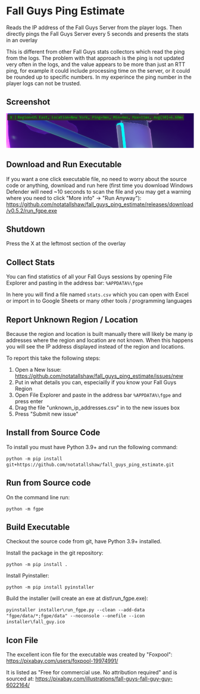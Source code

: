# Fall Guys Ping Estimate

Reads the IP address of the Fall Guys Server from the player logs. Then directly pings the Fall Guys Server every 5 seconds and presents the stats in an overlay

This is different from other Fall Guys stats collectors which read the ping from the logs. The problem with that approach is the ping is not updated very often in the logs, and the value appears to be more than just an RTT ping, for example it could include processing time on the server, or it could be rounded up to specific numbers. In my experince the ping number in the player logs can not be trusted.

## Screenshot

![Fall Guys Ping Estimate](fall_guys_ping_estimator.png "Fall Guys Ping Estimate")

## Download and Run Executable

If you want a one click executable file, no need to worry about the source code or anything, download and run here (first time you download Windows Defender will need ~10 seconds to scan the file and you may get a warning where you need to click "More info" -> "Run Anyway"): https://github.com/notatallshaw/fall_guys_ping_estimate/releases/download/v0.5.2/run_fgpe.exe

## Shutdown

Press the X at the leftmost section of the overlay

## Collect Stats

You can find statistics of all your Fall Guys sessions by opening File Explorer and pasting in the address bar: `%APPDATA%\fgpe`

In here you will find a file named `stats.csv` which you can open with Excel or import in to Google Sheets or many other tools / programming languages

## Report Unknown Region / Location

Because the region and location is built manually there will likely be many ip addresses where the region and location are not known. When this happens you will see the IP address displayed instead of the region and locations.

To report this take the following steps:

1. Open a New Issue: https://github.com/notatallshaw/fall_guys_ping_estimate/issues/new
2. Put in what details you can, especiailly if you know your Fall Guys Region
3. Open File Explorer and paste in the address bar `%APPDATA%\fgpe` and press enter
4. Drag the file "unknown_ip_addresses.csv" in to the new issues box
5. Press "Submit new issue"

## Install from Source Code

To install you must have Python 3.9+ and run the following command:

```
python -m pip install git+https://github.com/notatallshaw/fall_guys_ping_estimate.git
```

## Run from Source code

On the command line run:

```
python -m fgpe
```

## Build Executable

Checkout the source code from git, have Python 3.9+ installed.

Install the package in the git repository:

```
python -m pip install .
```

Install Pyinstaller:

```
python -m pip install pyinstaller
```

Build the installer (will create an exe at dist\run_fgpe.exe):

```
pyinstaller installer\run_fgpe.py --clean --add-data "fgpe/data/*;fgpe/data" --noconsole --onefile --icon installer\fall_guy.ico
```


## Icon File

The excellent icon file for the executable was created by "Foxpool": https://pixabay.com/users/foxpool-19974991/

It is listed as "Free for commercial use. No attribution required" and is sourced at: https://pixabay.com/illustrations/fall-guys-fall-guy-guy-6022164/
